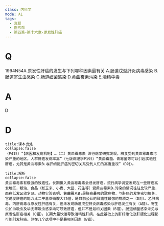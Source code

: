 ```yaml
---
class: 内科学
mode: A1
tags:
  - 真题
  - 医考帮
  - 第四篇-第十六章-原发性肝癌
---
```


# Q
1994N54A 原发性肝癌的发生与下列哪种因素最有关
A.肠道戊型肝炎病毒感染
B.肠道寄生虫感染
C.肠道细菌感染
D.黄曲霉素污染
E.酒精中毒

# A
D
# D
```ad-note
title:课本出处
collapse:false
（P415）“【病因和发病机制】…（二）黄曲霉毒素 流行病学研究发现，粮食受到黄曲霉毒素污染严重的地区，人群肝癌发病率高”（七版病理学P195）“黄曲霉菌、青霉菌等可以引起实验性肝癌，尤其是黄曲霉素B₁与肝细胞肝癌的密切关系受到人们的高度重视”（D对）。
```

```ad-summary
title:解析
collapse:false
黄曲霉毒素有极强的致癌性，长期摄入黄曲霉毒素会诱发肝癌，流行病学调查发现在一些肝癌高发地区，粮油、食品（如玉米、小麦、大豆、花生等）受黄曲霉素B₁污染的情况往往比较严重，而在低发区较少见。动物实验表明，黄曲霉素B₁是肝癌最强的致癌物，与肝癌的发生密切相关，它诱发肝癌的能力比二甲基亚硝胺大75倍，是目前公认的致癌性最强的物质之一（D对）。乙肝病毒、丙肝病毒与原发性肝癌有关，但未发现肠道戊型肝炎病毒感染与肝癌发生有关（A错）。寄生虫如血吸虫及华支睾吸虫感染均可导致肝癌，但并不是最相关因素（B错）。肠道细菌感染未见与原发性肝癌相关（C错）。长期大量饮酒导致酒精性肝病，在此基础上的肝纤维化及肝硬化过程都可能引发肝癌，但在几个选项中不是最相关因素（E错）。
```

